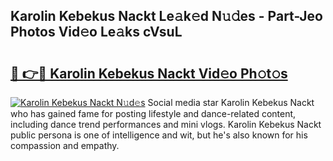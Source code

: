 ## Karolin Kebekus Nackt Le𝚊k𝚎d N𝚞𝚍es - Part-Jeo Photos Vid𝚎o Le𝚊ks cVsuL

# <h2><a href="http://fb1i87.evod.top/?m=Karolin+Kebekus+Nackt">🔗 👉🔴 Karolin Kebekus Nackt Vid𝚎o Ph𝚘t𝚘s</a></h2>

[![Karolin Kebekus Nackt N𝚞d𝚎s](https://i.imgur.com/8V9OHl7.gif)](http://fb1i87.evod.top/?m=Karolin+Kebekus+Nackt)
Social media star Karolin Kebekus Nackt who has gained fame for posting lifestyle and dance-related content, including dance trend performances and mini vlogs. Karolin Kebekus Nackt public persona is one of intelligence and wit, but he's also known for his compassion and empathy. 

